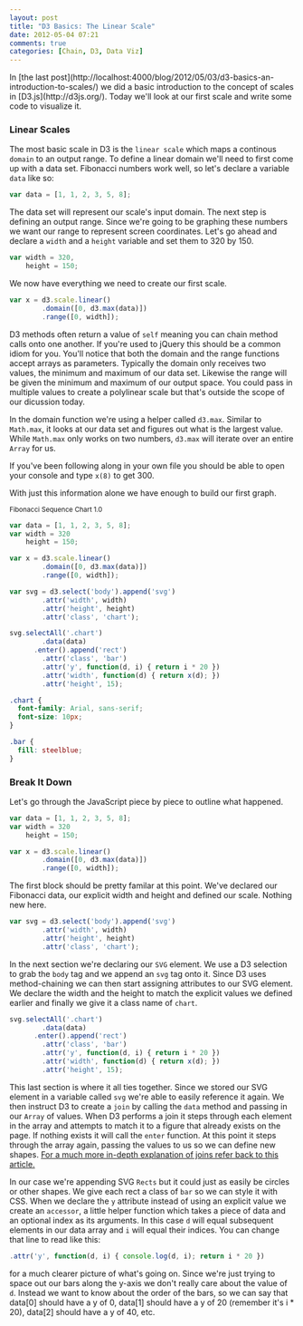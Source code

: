 ```yaml
---
layout: post
title: "D3 Basics: The Linear Scale"
date: 2012-05-04 07:21
comments: true
categories: [Chain, D3, Data Viz]
---
```


<!-- CSS Styles: -->
<div>
  <style type="text/css">

    .chart {
      font-family: Arial, sans-serif;
      font-size: 10px;
    }

    .bar {
      fill: steelblue;
    }

    .axis path, .axis line {
      fill: none;
      stroke: #000;
      shape-rendering: crispEdges;
    }

    .label {
      font-size: 12 px;
      fill: #FFF;
    }

    .point {
      stroke: #666;
      fill: red;
    }

  </style>
</div>
In [the last post](http://localhost:4000/blog/2012/05/03/d3-basics-an-introduction-to-scales/) we did a basic introduction to the concept of scales in [D3.js](http://d3js.org/). Today we'll look at our first scale and write some code to visualize it.

### Linear Scales

The most basic scale in D3 is the `linear scale` which maps a continous `domain` to an output range. To define a linear domain we'll need to first come up with a data set. Fibonacci numbers work well, so let's declare a variable `data` like so:

```js
var data = [1, 1, 2, 3, 5, 8];
```

The data set will represent our scale's input domain. The next step is defining an output range. Since we're going to be graphing these numbers we want our range to represent screen coordinates. Let's go ahead and declare a `width` and a `height` variable and set them to 320 by 150.

```js
var width = 320,
    height = 150;
```

We now have everything we need to create our first scale. 
```js
var x = d3.scale.linear()
        .domain([0, d3.max(data)])
        .range([0, width]);
```

D3 methods often return a value of `self` meaning you can chain method calls onto one another. If you're used to jQuery this should be a common idiom for you. You'll notice that both the domain and the range functions accept arrays as parameters. Typically the domain only receives two values, the minimum and maximum of our data set. Likewise the range will be given the minimum and maximum of our output space. You could pass in multiple values to create a polylinear scale but that's outside the scope of our dicussion today.

In the domain function we're using a helper called `d3.max`. Similar to `Math.max`, it looks at our data set and figures out what is the largest value. While `Math.max` only works on two numbers, `d3.max` will iterate over an entire `Array` for us. 

If you've been following along in your own file you should be able to open your console and type `x(8)` to get 300.

With just this information alone we have enough to build our first graph.

<!-- D3.js Chart -->
<small>Fibonacci Sequence Chart 1.0</small>
<div id="linear-scale-chart-1"></div>
<script type='text/javascript'>
(function() {

  var data = [1, 1, 2, 3, 5, 8];
  var width = 320
      height = 150;

  var x = d3.scale.linear()
          .domain([0, d3.max(data)])
          .range([0, width]);

  var svg = d3.select('#linear-scale-chart-1').append('svg')
          .attr('width', width)
          .attr('height', height)
          .attr('class', 'chart');

  svg.selectAll('.chart')
          .data(data)
        .enter().append('rect')
          .attr('class', 'bar')
          .attr('y', function(d, i) { return i * 20 })
          .attr('width', function(d) { return x(d); })
          .attr('height', 15);

})();
</script>

```js JavaScript
var data = [1, 1, 2, 3, 5, 8];
var width = 320
    height = 150;

var x = d3.scale.linear()
        .domain([0, d3.max(data)])  
        .range([0, width]);

var svg = d3.select('body').append('svg')
        .attr('width', width)
        .attr('height', height)
        .attr('class', 'chart');

svg.selectAll('.chart')
        .data(data)
      .enter().append('rect')
        .attr('class', 'bar')
        .attr('y', function(d, i) { return i * 20 })
        .attr('width', function(d) { return x(d); })
        .attr('height', 15);
```

```css CSS
.chart {
  font-family: Arial, sans-serif;
  font-size: 10px;
}

.bar {
  fill: steelblue;
}
```
### Break It Down
Let's go through the JavaScript piece by piece to outline what happened.

```js
var data = [1, 1, 2, 3, 5, 8];
var width = 320
    height = 150;

var x = d3.scale.linear()
        .domain([0, d3.max(data)])
        .range([0, width]);
```

The first block should be pretty familar at this point. We've declared our Fibonacci data, our explicit width and height and defined our scale. Nothing new here.

```js
var svg = d3.select('body').append('svg')
        .attr('width', width)
        .attr('height', height)
        .attr('class', 'chart');
```

In the next section we're declaring our `SVG` element. We use a D3 selection to grab the `body` tag and we append an `svg` tag onto it. Since D3 uses method-chaining we can then start assigning attributes to our SVG element. We declare the width and the height to match the explicit values we defined earlier and finally we give it a class name of `chart`.

```js
svg.selectAll('.chart')
        .data(data)
      .enter().append('rect')
        .attr('class', 'bar')
        .attr('y', function(d, i) { return i * 20 })
        .attr('width', function(d) { return x(d); })
        .attr('height', 15);
```

This last section is where it all ties together. Since we stored our SVG element in a variable called `svg` we're able to easily reference it again. We then instruct D3 to create a `join` by calling the `data` method and passing in our `Array` of values. When D3 performs a join it steps through each element in the array and attempts to match it to a figure that already exists on the page. If nothing exists it will call the `enter` function. At this point it steps through the array again, passing the values to us so we can define new shapes. [For a much more in-depth explanation of joins refer back to this article.](http://bost.ocks.org/mike/join/)

In our case we're appending SVG `Rects` but it could just as easily be circles or other shapes. We give each rect a class of `bar` so we can style it with CSS. When we declare the `y` attribute instead of using an explicit value we create an `accessor`, a little helper function which takes a piece of data and an optional index as its arguments. In this case `d` will equal subsequent elements in our data array and `i` will equal their indices. You can change that line to read like this:
```js
.attr('y', function(d, i) { console.log(d, i); return i * 20 })
```
for a much clearer picture of what's going on. Since we're just trying to space out our bars along the y-axis we don't really care about the value of `d`. Instead we want to know about the order of the bars, so we can say that data[0] should have a y of 0, data[1] should have a y of 20 (remember it's i * 20), data[2] should have a y of 40, etc.